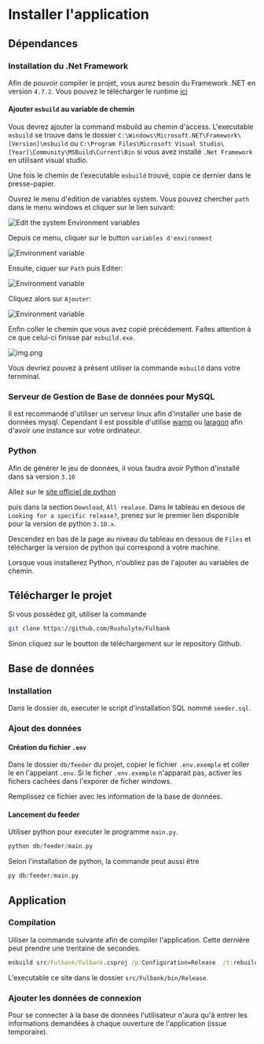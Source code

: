# Installer l'application 


## Dépendances

### Installation du .Net Framework

Afin de pouvoir compiler le projet, vous aurez besoin du Framework .NET en version `4.7.2`.
Vous pouvez le télécharger le runtime [ici](https://dotnet.microsoft.com/en-us/download/dotnet-framework)

#### Ajouter `msbuild` au variable de chemin

Vous devrez ajouter la command msbuild au chemin d'access.
L'executable `msbuild` se trouve dans le dossier `C:\Windows\Microsoft.NET\Framework\[Version]\msbuild` 
ou `C:\Program Files\Microsoft Visual Studio\[Year]\Community\MSBuild\Current\Bin` si vous avez installé `.Net Framework` en utilisant visual studio.

Une fois le chemin de l'executable `msbuild` trouvé, copie ce dernier dans le presse-papier.

Ouvrez le menu d'édition de variables system. Vous pouvez chercher `path` dans le menu windows et cliquer sur le lien suivant:

![Edit the system Environment variables](img/env_variables_link.png)

Depuis ce menu, cliquer sur le button `variables d'environment`

![Environment variable](img/access_environment_variable.png)

Ensuite, ciquer sur `Path` puis Editer:

![Environment variable](img/access_path_variable.png)

Cliquez alors sur `Ajouter`:

![Environment variable](img/add_path_btn.png)

Enfin coller le chemin que vous avez copié précédement.
Faites attention à ce que celui-ci finisse par `msbuild.exe`.

![img.png](img/add_path_variable.png)

Vous devriez pouvez à présent utiliser la commande `msbuild` dans votre ternminal.

### Serveur de Gestion de Base de données pour MySQL

Il est recommandé d'utiliser un serveur linux afin d'installer une base de données mysql.
Cependant il est possible d'utilise [wamp](https://www.wampserver.com/en/download-wampserver-64bits/)
ou [laragon](https://laragon.org/) afin d'avoir une instance sur votre ordinateur.


### Python

Afin de générer le jeu de données, il vous faudra avoir Python d'installé dans sa version `3.10`

Allez sur le [site officiel de python](https://python.org)

puis dans la section `Download`, `All realase`.
Dans le tableau en desous de `Looking for a specific release?`,
prenez sur le premier lien disponible pour la version de python `3.10.x`.

Descendez en bas de la page au niveau du tableau en dessous de `Files`
et télécharger la version de python qui correspond à votre machine.

Lorsque vous installerez Python, n'oubliez pas de l'ajouter au variables de chemin.

## Télécharger le projet

Si vous possédez git, utiliser la commande 

```bash
git clone https://github.com/Rushulyte/Fulbank
```

Sinon cliquez sur le boutton de téléchargement sur le repository Github.


## Base de données

### Installation

Dans le dossier `db`, executer le script d'installation SQL nommé `seeder.sql`.

### Ajout des données

#### Création du fichier `.env`

Dans le dossier `db/feeder` du projet, copier le fichier `.env.exemple` et coller le en l'appelant `.env`.
Si le ficher `.env.exemple` n'apparait pas, activer les fichers cachées dans l'exporer de ficher windows.

Remplissez ce fichier avec les information de la base de données.

#### Lancement du feeder

Utiliser python pour executer le programme `main.py`.

```py
python db/feeder/main.py
```

Selon l'installation de python, la commande peut aussi être 

```py
py db/feeder/main.py
```


## Application

### Compilation

Uiliser la commande suivante afin de compiler l'application. Cette dernière peut prendre une trentaine de secondes.

```cmd
msbuild src/Fulbank/Fulbank.csproj /p:Configuration=Release  /t:rebuild /clp:ShowCommandLine
 ```

L'executable ce site dans le dossier `src/Fulbank/bin/Release`.

### Ajouter les données de connexion

Pour se connecter à la base de données l'utilisateur n'aura qu'à entrer les informations demandées à chaque ouverture de l'application (issue temporaire).
